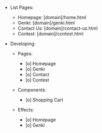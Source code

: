 - List Pages:
  - Homepage: [domain]/home.html
  - Genki: [domain]/genki.html
  - Contact Us: [domain]/contact-us.html
  - Contest: [domain]/contest.html

- Developing:
  - Pages:
    - [o] Homepage
    - [o] Genki
    - [o] Contact
    - [o] Contest
  
  - Components:
    - [o] Shopping Cart
  
  - Effects:
    - [o] Homepage
    - [o] Genki